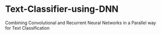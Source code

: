 # Text-Classifier-using-DNN
Combining Convolutional and Recurrent Neural Networks in a Parallel way for Text Classification

